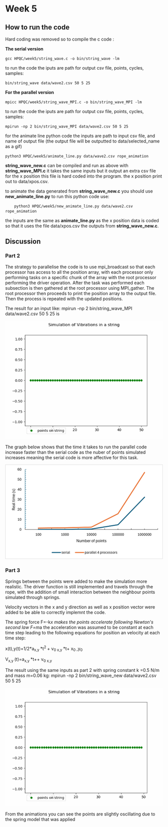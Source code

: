 # Week 5
## How to run the code
Hard coding was removed so to compile the c code :

**The serial version**

    gcc HPQC/week5/string_wave.c -o bin/string_wave -lm

to run the code the iputs are path for output csv file, points, cycles, samples:

    bin/string_wave data/wave2.csv 50 5 25

**For the parallel version**

    mpicc HPQC/week5/string_wave_MPI.c -o bin/string_wave_MPI -lm

to run the code the iputs are path for output csv file, points, cycles, samples:

    mpirun -np 2 bin/string_wave_MPI data/wave2.csv 50 5 25

for the animate line python code the inputs are path to input csv file, and name of output file (the output file will be outputted to data/selected_name as a gif)

    python3 HPQC/week5/animate_line.py data/wave2.csv rope_animation

**string_wave_new.c** can be compiled and run as above with **string_wave_MPI.c** it takes the same inputs but it output an extra csv file for the x position
this file is hard coded into the program. the x position print out to data/xpos.csv.

to animate the data generated from **string_wave_new.c** you should use **new_animate_line.py** to run this python code use:

        python3 HPQC/week5/new_animate_line.py data/wave2.csv rope_animation

the inputs are the same as **animate_line.py** as the x position data is coded so that it uses the file data/xpos.csv the outputs from **string_wave_new.c**.
## Discussion
### Part 2
The strategy to parallelise the code is to use mpi_broadcast so that each processor has access to all the position array, with each processor only performing tasks on 
a specific chunk of the array with the root processor performing the driver operation. After the task was performed each subsection is then gathered at the root 
processor using MPI_gather. The root processor then proceeds to print the position array to the output file. Then the process is repeated with the updated positions.

The result for an input like: mpirun -np 2 bin/string_wave_MPI data/wave2.csv 50 5 25 is

![](https://github.com/slamlux/HPQC/blob/main/week5/sample_animation.gif)

The graph below shows that the time it takes to run the parallel code increase faster than the serial code as the nuber of points simulated increases meaning the serial code is more affective for this task.

![](https://github.com/slamlux/HPQC/blob/main/week5/Benchmark_string_wave.png)

### Part 3
Springs between the points were added to make the simulation more realistic. The driver function is still implemented and travels through the rope, with the addition of small interaction between the neighbour points simulated through springs. 

Velocity vectors in the x and y direction as well as x position vector were added to be able to correctly implemnt the code.

The spring force F=-k*x makes the points accelerate following Newton's second law F=m*a the acceleration was assumed to be constant at each time step leading to the following equations for position an velocity at each time step:

x(t),y(t)=1/2*a<sub>x,y </sub>*t<sup>2 </sup> + v<sub>0 x,y </sub>*t+ x<sub>0 </sub>,y<sub>0 </sub>

V<sub>x,y </sub>(t)=a<sub>x,y </sub>*t++ v<sub>0 x,y </sub>

The result using the same inputs as part 2 with spring constant k =0.5 N/m and mass m=0.06 kg: mpirun -np 2 bin/string_wave_new data/wave2.csv 50 5 25

![](https://github.com/slamlux/HPQC/blob/main/week5/rope_with_springs.gif)


From the animations you can see the points are slightly oscillating due to the spring  model that was applied

